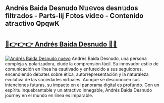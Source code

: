 ## Andrés Baida Desnudo N𝚞𝚎vos desn𝚞dos filtr𝚊dos - Parts-lij F𝚘tos vid𝚎o - C𝚘ntenido atr𝚊ctivo QpqwK

# <h2><a href="http://mb9u0w.tromn.icu/?c=Andr%c3%a9s+Baida+Desnudo">🔗👉👉👉 Andrés Baida Desnudo 🔗🔗</a></h2>

[![Andrés Baida Desnudo nuevo](https://i.imgur.com/pEAQMta.gif)](http://mb9u0w.tromn.icu/?c=Andr%c3%a9s+Baida+Desnudo)
Andrés Baida Desnudo, una persona compleja y polarizadora, elude la comprensión fácil. Su innovador estilo de comunicación en línea ha cautivado y enfurecido a sus seguidores, encendiendo debates sobre ética, autorrepresentación y la naturaleza evolutiva de las sociedades virtuales. Aunque se desconocen sus intenciones futuras, su impacto en el panorama digital es profundo. Con un espíritu inquebrantable y un atractivo innegable, Andrés Baida Desnudo journey en el mundo en línea es imparable.
